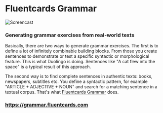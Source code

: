 # Fluentcards Grammar

![Screencast](https://zippy.gfycat.com/DefensivePertinentCoypu.gif)

### Generating grammar exercises from real-world texts

Basically, there are two ways to generate grammar exercises. The first is to define a lot of infinitely combinable building blocks. From those you create sentences to demonstrate or test a specific syntactic or morphological feature. This is what Duolingo is doing. Sentences like "A cat flew into the space" is a typical result of this approach.

The second way is to find complete sentences in authentic texts: books, newspapers, subtitles etc. You define a syntactic pattern, for example "ARTICLE + ADJECTIVE + NOUN" and search for a matching sentence in a textual corpus. That's what [Fluentcards Grammar](https://grammar.fluentcards.com) does.

### https://grammar.fluentcards.com
